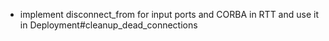  * implement disconnect_from for input ports and CORBA in RTT and use it in
   Deployment#cleanup_dead_connections
